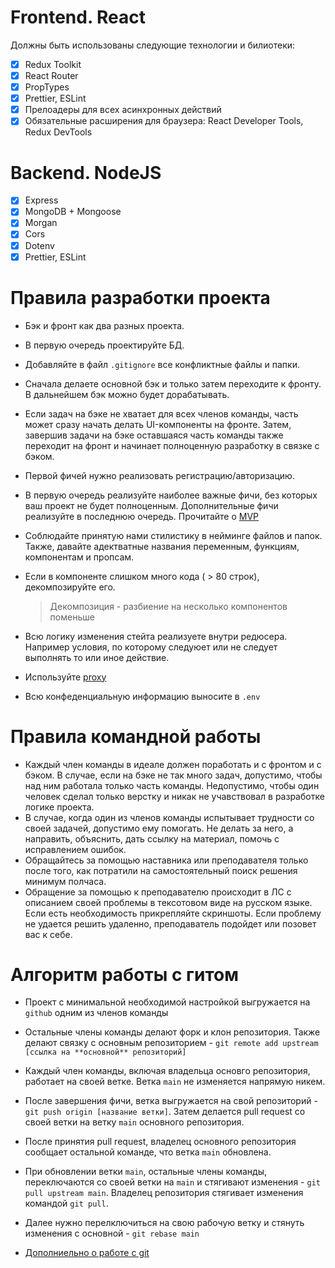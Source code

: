 # Frontend. React

Должны быть использованы следующие технологии и билиотеки:

- [x] Redux Toolkit
- [x] React Router
- [x] PropTypes
- [x] Prettier, ESLint
- [x] Прелоадеры для всех асинхронных действий
- [x] Обязательные расширения для браузера: React Developer Tools, Redux DevTools

# Backend. NodeJS

- [x] Express
- [x] MongoDB + Mongoose
- [x] Morgan
- [x] Cors
- [x] Dotenv
- [x] Prettier, ESLint

# Правила разработки проекта

- Бэк и фронт как два разных проекта.
- В первую очередь проектируйте БД.
- Добавляйте в файл `.gitignore` все конфликтные файлы и папки.
- Сначала делаете основной бэк и только затем переходите к фронту. В дальнейшем бэк можно будет дорабатывать.
- Если задач на бэке не хватает для всех членов команды, часть может сразу начать делать UI-компоненты на фронте. Затем, завершив задачи на бэке оставшаяся часть команды также переходит на фронт и начинает полноценную разработку в связке с бэком.
- Первой фичей нужно реализовать регистрацию/авторизацию.
- В первую очередь реализуйте наиболее важные фичи, без которых ваш проект не будет полноценным. Дополнительные фичи реализуйте в последнюю очередь. Прочитайте о [MVP](https://ru.wikipedia.org/wiki/Минимально_жизнеспособный_продукт)
- Соблюдайте принятую нами стилистику в нейминге файлов и папок. Также, давайте адектватные названия переменным, функциям, компонентам и пропсам.
- Если в компоненте слишком много кода ( > 80 строк), декомпозируйте его.

  > Декомпозиция - разбиение на несколько компонентов поменьше

- Всю логику изменения стейта реализуете внутри редюсера. Например условия, по которому следуюет или не следует выполнять то или иное действие.
- Используйте [proxy](https://create-react-app.dev/docs/proxying-api-requests-in-development/)
- Всю конфеденциальную информацию выносите в `.env`

# Правила командной работы

- Каждый член команды в идеале должен поработать и с фронтом и с бэком. В случае, если на бэке не так много задач, допустимо, чтобы над ним работала только часть команды. Недопустимо, чтобы один человек сделал только верстку и никак не учавствовал в разработке логике проекта.
- В случае, когда один из членов команды испытывает трудности со своей задачей, допустимо ему помогать. Не делать за него, а направить, объяснить, дать ссылку на материал, помочь с исправлением ошибок.
- Обращайтесь за помощью наставника или преподавателя только после того, как потратили на самостоятельный поиск решения минимум полчаса.
- Обращение за помощью к преподавателю происходит в ЛС с описанием своей проблемы в тексотовом виде на русском языке. Если есть необходимость прикрепляйте скриншоты. Если проблему не удается решить удаленно, преподаватель подойдет или позовет вас к себе.

# Алгоритм работы с гитом

- Проект с минимальной необходимой настройкой выгружается на `github` одним из членов команды

- Остальные члены команды делают форк и клон репозитория. Также делают связку с основным репозиторием - `git remote add upstream [ссылка на **основной** репозиторий]`

- Каждый член команды, включая владельца основго репозитория, работает на своей ветке. Ветка `main` не изменяется напрямую никем.

- После завершения фичи, ветка выгружается на свой репозиторий - `git push origin [название ветки]`. Затем делается pull request со своей ветки на ветку `main` основного репозитория.

- После принятия pull request, владелец основного репозитория сообщает остальной команде, что ветка `main` обновлена.

- При обновлении ветки `main`, остальные члены команды, переключаются со своей ветки на `main` и стягивают изменения - `git pull upstream main`. Владелец репозитория стягивает изменения командой `git pull`.

- Далее нужно перелключиться на свою рабочую ветку и стянуть изменения с основной - `git rebase main`

- [Дополниельно о работе с git](https://github.com/intocode/group-projects-workflow/blob/main/resources/git-workflow.md)
